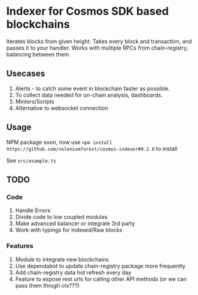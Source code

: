 # Indexer for Cosmos SDK based blockchains
Iterates blocks from given height. Takes every block and transaction, and passes it to your handler. Works with multiple RPCs from chain-registry, balancing between them.

## Usecases

1. Alerts - to catch some event in blockchain faster as possible. 
2. To collect data needed for on-chain analysis, dashboards. 
3. Minters/Scripts
4. Alternative to websocket connection

## Usage

NPM package soon, now use 
```npm install https://github.com/seleniumforest/cosmos-indexer#0.2.0``` 
to install

See  ```src/example.ts```

## TODO

### Code

1. Handle Errors
2. Divide code to low coupled modules
3. Make advanced balancer or integrate 3rd party
4. Work with typings for Indexed/Raw blocks

### Features

1. Module to integrate new blockchains
2. Use dependabot to update chain-registry package more frequently
3. Add chain-registry data hot refresh every day
4. Feature to expose rest urls for calling other API methods (or we can pass them throgh ctx???)

